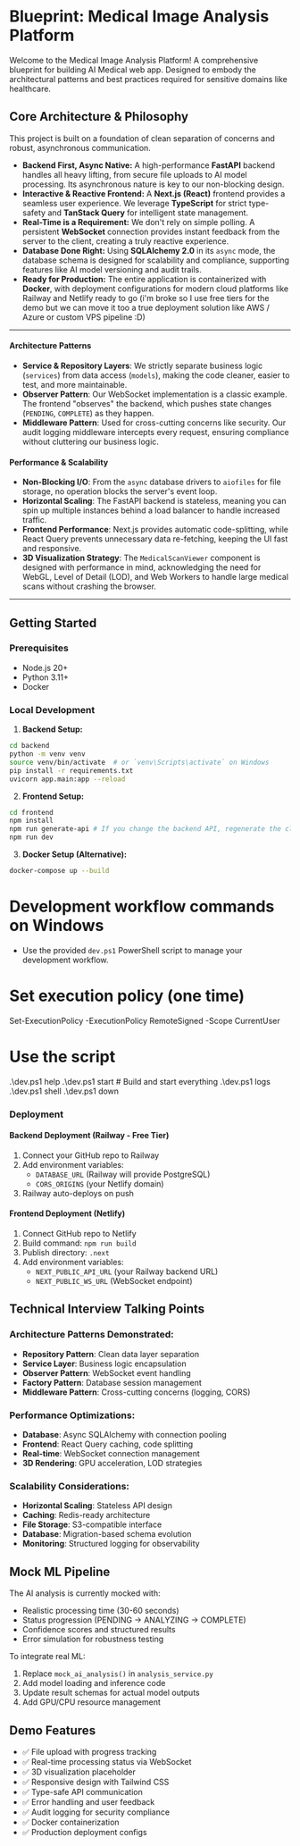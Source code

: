 # Blueprint: Medical Image Analysis Platform

Welcome to the Medical Image Analysis Platform! A comprehensive blueprint for building AI Medical web app. Designed to embody the architectural patterns and best practices required for sensitive domains like healthcare.

## Core Architecture & Philosophy

This project is built on a foundation of clean separation of concerns and robust, asynchronous communication.

-   **Backend First, Async Native:** A high-performance **FastAPI** backend handles all heavy lifting, from secure file uploads to AI model processing. Its asynchronous nature is key to our non-blocking design.
-   **Interactive & Reactive Frontend:** A **Next.js (React)** frontend provides a seamless user experience. We leverage **TypeScript** for strict type-safety and **TanStack Query** for intelligent state management.
-   **Real-Time is a Requirement:** We don't rely on simple polling. A persistent **WebSocket** connection provides instant feedback from the server to the client, creating a truly reactive experience.
-   **Database Done Right:** Using **SQLAlchemy 2.0** in its `async` mode, the database schema is designed for scalability and compliance, supporting features like AI model versioning and audit trails.
-   **Ready for Production:** The entire application is containerized with **Docker**, with deployment configurations for modern cloud platforms like Railway and Netlify ready to go (i'm broke so I use free tiers for the demo but we can move it too a true deployment solution like AWS / Azure or custom VPS pipeline :D)

---


#### **Architecture Patterns**
*   **Service & Repository Layers**: We strictly separate business logic (`services`) from data access (`models`), making the code cleaner, easier to test, and more maintainable.
*   **Observer Pattern**: Our WebSocket implementation is a classic example. The frontend "observes" the backend, which pushes state changes (`PENDING`, `COMPLETE`) as they happen.
*   **Middleware Pattern**: Used for cross-cutting concerns like security. Our audit logging middleware intercepts every request, ensuring compliance without cluttering our business logic.

#### **Performance & Scalability**
*   **Non-Blocking I/O**: From the `async` database drivers to `aiofiles` for file storage, no operation blocks the server's event loop.
*   **Horizontal Scaling**: The FastAPI backend is stateless, meaning you can spin up multiple instances behind a load balancer to handle increased traffic.
*   **Frontend Performance**: Next.js provides automatic code-splitting, while React Query prevents unnecessary data re-fetching, keeping the UI fast and responsive.
*   **3D Visualization Strategy**: The `MedicalScanViewer` component is designed with performance in mind, acknowledging the need for WebGL, Level of Detail (LOD), and Web Workers to handle large medical scans without crashing the browser.

---

## Getting Started

### Prerequisites
- Node.js 20+
- Python 3.11+
- Docker

### Local Development

1. **Backend Setup:**
```bash
cd backend
python -m venv venv
source venv/bin/activate  # or `venv\Scripts\activate` on Windows
pip install -r requirements.txt
uvicorn app.main:app --reload
```

2. **Frontend Setup:**
```bash
cd frontend
npm install
npm run generate-api # If you change the backend API, regenerate the client to keep it in sync
npm run dev
```

3. **Docker Setup (Alternative):**
```bash
docker-compose up --build
```

# Development workflow commands on Windows
- Use the provided `dev.ps1` PowerShell script to manage your development workflow.

# Set execution policy (one time)
Set-ExecutionPolicy -ExecutionPolicy RemoteSigned -Scope CurrentUser

# Use the script
.\dev.ps1 help
.\dev.ps1 start    # Build and start everything
.\dev.ps1 logs
.\dev.ps1 shell
.\dev.ps1 down

### Deployment

#### Backend Deployment (Railway - Free Tier)
1. Connect your GitHub repo to Railway
2. Add environment variables:
   - `DATABASE_URL` (Railway will provide PostgreSQL)
   - `CORS_ORIGINS` (your Netlify domain)
3. Railway auto-deploys on push

#### Frontend Deployment (Netlify)
1. Connect GitHub repo to Netlify
2. Build command: `npm run build`
3. Publish directory: `.next`
4. Add environment variables:
   - `NEXT_PUBLIC_API_URL` (your Railway backend URL)
   - `NEXT_PUBLIC_WS_URL` (WebSocket endpoint)

## Technical Interview Talking Points

### Architecture Patterns Demonstrated:
- **Repository Pattern**: Clean data layer separation
- **Service Layer**: Business logic encapsulation  
- **Observer Pattern**: WebSocket event handling
- **Factory Pattern**: Database session management
- **Middleware Pattern**: Cross-cutting concerns (logging, CORS)

### Performance Optimizations:
- **Database**: Async SQLAlchemy with connection pooling
- **Frontend**: React Query caching, code splitting
- **Real-time**: WebSocket connection management
- **3D Rendering**: GPU acceleration, LOD strategies

### Scalability Considerations:
- **Horizontal Scaling**: Stateless API design
- **Caching**: Redis-ready architecture
- **File Storage**: S3-compatible interface
- **Database**: Migration-based schema evolution
- **Monitoring**: Structured logging for observability

## Mock ML Pipeline

The AI analysis is currently mocked with:
- Realistic processing time (30-60 seconds)
- Status progression (PENDING → ANALYZING → COMPLETE)
- Confidence scores and structured results
- Error simulation for robustness testing

To integrate real ML:
1. Replace `mock_ai_analysis()` in `analysis_service.py`
2. Add model loading and inference code
3. Update result schemas for actual model outputs
4. Add GPU/CPU resource management

## Demo Features

- ✅ File upload with progress tracking
- ✅ Real-time processing status via WebSocket
- ✅ 3D visualization placeholder
- ✅ Responsive design with Tailwind CSS
- ✅ Type-safe API communication
- ✅ Error handling and user feedback
- ✅ Audit logging for security compliance
- ✅ Docker containerization
- ✅ Production deployment configs
